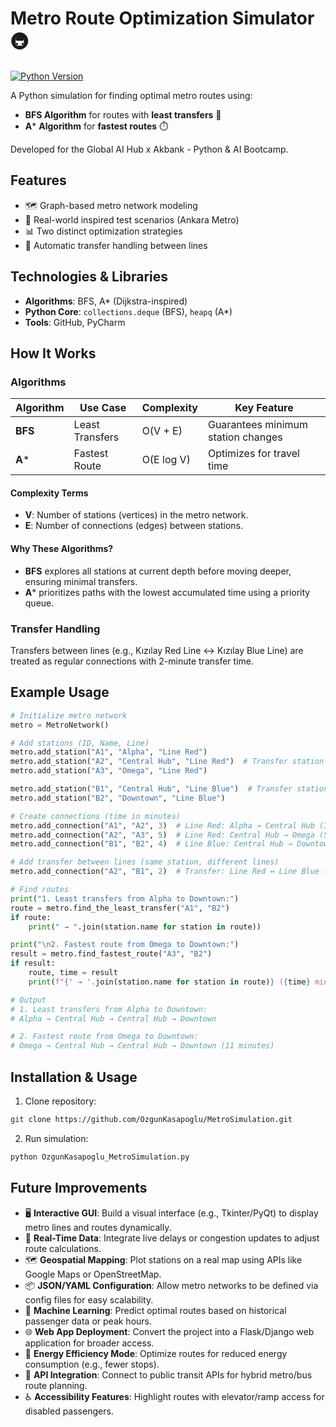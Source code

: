 # Metro Route Optimization Simulator 🚇

[![Python Version](https://img.shields.io/badge/Python-3.9%2B-blue)](https://www.python.org/)

A Python simulation for finding optimal metro routes using:
- **BFS Algorithm** for routes with **least transfers** 🔄
- **A*** **Algorithm** for **fastest routes** ⏱️

Developed for the Global AI Hub x Akbank - Python & AI Bootcamp.

## Features
- 🗺️ Graph-based metro network modeling
- 🚉 Real-world inspired test scenarios (Ankara Metro)
- 📊 Two distinct optimization strategies
- 🚦 Automatic transfer handling between lines

## Technologies & Libraries
- **Algorithms**: BFS, A* (Dijkstra-inspired)
- **Python Core**: `collections.deque` (BFS), `heapq` (A*)
- **Tools**: GitHub, PyCharm

## How It Works
### Algorithms
| Algorithm  | Use Case         | Complexity  | Key Feature                       |
|------------|------------------|-------------|-----------------------------------|
| **BFS**    | Least Transfers  | O(V + E)    | Guarantees minimum station changes|
| **A***     | Fastest Route    | O(E log V)  | Optimizes for travel time         |

#### Complexity Terms
- **V**: Number of stations (vertices) in the metro network.
- **E**: Number of connections (edges) between stations.

#### Why These Algorithms?
- **BFS** explores all stations at current depth before moving deeper, ensuring minimal transfers.
- **A*** prioritizes paths with the lowest accumulated time using a priority queue.

### Transfer Handling
Transfers between lines (e.g., Kızılay Red Line ↔ Kızılay Blue Line) are treated as regular connections with 2-minute transfer time.

## Example Usage
```python
# Initialize metro network
metro = MetroNetwork()

# Add stations (ID, Name, Line)
metro.add_station("A1", "Alpha", "Line Red")
metro.add_station("A2", "Central Hub", "Line Red")  # Transfer station
metro.add_station("A3", "Omega", "Line Red")

metro.add_station("B1", "Central Hub", "Line Blue")  # Transfer station (same name, different line)
metro.add_station("B2", "Downtown", "Line Blue")

# Create connections (time in minutes)
metro.add_connection("A1", "A2", 3)  # Line Red: Alpha → Central Hub (3 mins)
metro.add_connection("A2", "A3", 5)  # Line Red: Central Hub → Omega (5 mins)
metro.add_connection("B1", "B2", 4)  # Line Blue: Central Hub → Downtown (4 mins)

# Add transfer between lines (same station, different lines)
metro.add_connection("A2", "B1", 2)  # Transfer: Line Red ↔ Line Blue (2 mins)

# Find routes
print("1. Least transfers from Alpha to Downtown:")
route = metro.find_the_least_transfer("A1", "B2")
if route:
    print(" → ".join(station.name for station in route))

print("\n2. Fastest route from Omega to Downtown:")
result = metro.find_fastest_route("A3", "B2")
if result:
    route, time = result
    print(f"{' → '.join(station.name for station in route)} ({time} minutes)")

# Output
# 1. Least transfers from Alpha to Downtown:
# Alpha → Central Hub → Central Hub → Downtown

# 2. Fastest route from Omega to Downtown:
# Omega → Central Hub → Central Hub → Downtown (11 minutes)

```
## Installation & Usage
1. Clone repository:
```bash
git clone https://github.com/OzgunKasapoglu/MetroSimulation.git
```
2. Run simulation:
```bash
python OzgunKasapoglu_MetroSimulation.py
```
## Future Improvements
- 🖥️ **Interactive GUI**: Build a visual interface (e.g., Tkinter/PyQt) to display metro lines and routes dynamically.  
- 📡 **Real-Time Data**: Integrate live delays or congestion updates to adjust route calculations.  
- 🗺️ **Geospatial Mapping**: Plot stations on a real map using APIs like Google Maps or OpenStreetMap.  
- 📦 **JSON/YAML Configuration**: Allow metro networks to be defined via config files for easy scalability.  
- 🤖 **Machine Learning**: Predict optimal routes based on historical passenger data or peak hours.  
- 🌐 **Web App Deployment**: Convert the project into a Flask/Django web application for broader access.   
- 🔋 **Energy Efficiency Mode**: Optimize routes for reduced energy consumption (e.g., fewer stops).  
- 🔄 **API Integration**: Connect to public transit APIs for hybrid metro/bus route planning.  
- ♿ **Accessibility Features**: Highlight routes with elevator/ramp access for disabled passengers.  
